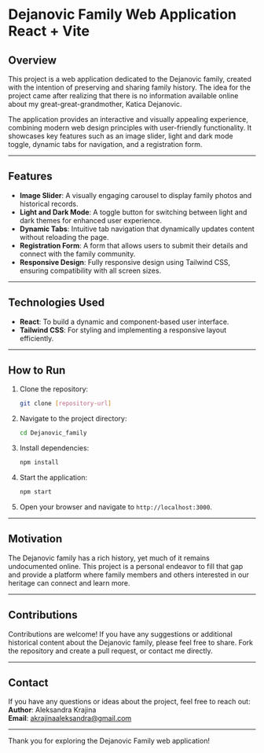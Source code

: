 # Dejanovic Family Web Application React + Vite

## Overview

This project is a web application dedicated to the Dejanovic family, created with the intention of preserving and sharing family history. The idea for the project came after realizing that there is no information available online about my great-great-grandmother, Katica Dejanovic. 

The application provides an interactive and visually appealing experience, combining modern web design principles with user-friendly functionality. It showcases key features such as an image slider, light and dark mode toggle, dynamic tabs for navigation, and a registration form.

---

## Features

- **Image Slider**: A visually engaging carousel to display family photos and historical records.  
- **Light and Dark Mode**: A toggle button for switching between light and dark themes for enhanced user experience.  
- **Dynamic Tabs**: Intuitive tab navigation that dynamically updates content without reloading the page.  
- **Registration Form**: A form that allows users to submit their details and connect with the family community.  
- **Responsive Design**: Fully responsive design using Tailwind CSS, ensuring compatibility with all screen sizes.  

---

## Technologies Used

- **React**: To build a dynamic and component-based user interface.  
- **Tailwind CSS**: For styling and implementing a responsive layout efficiently.  

---

## How to Run

1. Clone the repository:  
   ```bash
   git clone [repository-url]
   ```

2. Navigate to the project directory:  
   ```bash
   cd Dejanovic_family
   ```

3. Install dependencies:  
   ```bash
   npm install
   ```

4. Start the application:  
   ```bash
   npm start
   ```

5. Open your browser and navigate to `http://localhost:3000`.

---

## Motivation

The Dejanovic family has a rich history, yet much of it remains undocumented online. This project is a personal endeavor to fill that gap and provide a platform where family members and others interested in our heritage can connect and learn more.

---

## Contributions

Contributions are welcome! If you have any suggestions or additional historical content about the Dejanovic family, please feel free to share. Fork the repository and create a pull request, or contact me directly.

---

## Contact

If you have any questions or ideas about the project, feel free to reach out:  
**Author**: Aleksandra Krajina  
**Email**: akrajinaaleksandra@gmail.com 

---

Thank you for exploring the Dejanovic Family web application!
